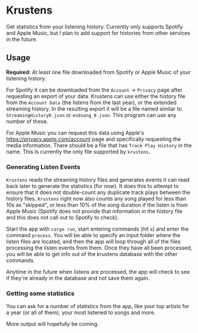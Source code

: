 # Krustens

Get statistics from your listening history. Currently only supports Spotify and Apple Music, but I plan to add support for histories from other services in the future.

## Usage
**Required:** At least one file downloaded from Spotify or Apple Music of your listening history.

For Spotify it can be downloaded from the `Account` -> `Privacy` page after requesting an export of your data. Krustens can use either the history file from the `Account Data` (the listens from the last year), or the extended streaming history. In the resulting export it will be a file named similar to `StreamingHistory0.json` or `endsong_0.json`. This program can use any number of these.

For Apple Music you can request this data using Apple's https://privacy.apple.com/account page and specifically requesting the media information. There should be a file that has `Track Play History` in the name. This is currently the only file supported by `krustens`.

### Generating Listen Events
`Krustens` reads the streaming history files and generates events it can read back later to generate the statistics (for now). It does this to attempt to ensure that it does not double-count any duplicate track plays between the history files. `Krustens` right now also counts any song played for less than 10s as "skipped", or less than 10% of the song duration if the listen is from Apple Music (Spotify does not provide that information in the history file and this does not call out to Spotify to check).

Start the app with `cargo run`, start entering commands (hit `e`) and enter the command `process`. You will be able to specify an input folder where the listen files are located, and then the app will loop through all of the files processing the listen events from them. Once they have all been processed, you will be able to get info out of the krustens database with the other commands.

Anytime in the future when listens are processed, the app will check to see if they're already in the database and not save them again.

### Getting some statistics
You can ask for a number of statistics from the app, like your top artists for a year (or all of them), your most listened to songs and more.

More output will hopefully be coming.
